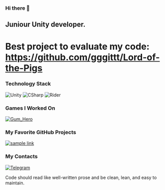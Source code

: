 ### Hi there 👋

## Juniour Unity developer. 
# Best project to evaluate my code: https://github.com/gggittt/Lord-of-the-Pigs

<!--
comment
**gggittt/gggittt** is a ✨ _special_ ✨ repository because its `README.md` (this file) appears on your GitHub profile.

Here are some ideas to get you started:

- 🔭 I’m currently working on ...
- 🌱 I’m currently learning ...
- 👯 I’m looking to collaborate on ...
- 🤔 I’m looking for help with ...
- 💬 Ask me about ...
- 📫 How to reach me: ...
- 😄 Pronouns: ...
- ⚡ Fun fact: ...

![Adobe Photoshop](https://img.shields.io/badge/-Adobe_Photoshop-090909?style=for-the-badge&logo=adobephotoshop&logoColor=007DFF)
![Adobe Premiere](https://img.shields.io/badge/-Adobe_Premiere_Pro-090909?style=for-the-badge&logo=adobepremierepro&logoColor=FF50A8)
![Blender](https://img.shields.io/badge/-Blender-090909?style=for-the-badge&logo=blender&logoColor=F4CA16)

https://github.com/MeeXaSiK/meexasik/blame/main/README.md
редко ведь отвечаю в вк. подключить что ли бота к телеге?  [![VK](https://img.shields.io/badge/-VK-090909?style=for-the-badge&logo=vk&logoColor=318CE7)](https://vk.com/bozhok.nikolay)
email, 
-->
### Technology Stack

![Unity](https://img.shields.io/badge/-Unity-090909?style=for-the-badge&logo=unity)
![CSharp](https://img.shields.io/badge/-CSharp-090909?style=for-the-badge&logo=csharp&logoColor=37E1FF)
![Rider](https://img.shields.io/badge/-Rider-090909?style=for-the-badge&logo=rider&logoColor=FF8F2D)

### Games I Worked On
[![Gum_Hero](https://img.shields.io/badge/-Gum_Hero-090909?style=for-the-badge&logo=GooglePlay)](https://play.google.com/store/apps/details?id=gum.hero.lab)

### My Favorite GitHub Projects
[![sample link](https://img.shields.io/badge/-MonoCache-090909?style=flat&logo=github&color=0B2C3D)](https://github.com/gggittt)


### My Contacts
[![Telegram](https://img.shields.io/badge/-Telegram-090909?style=for-the-badge&logo=telegram)](https://t.me/nBozhok/)



Code should read like well-written prose and be clean, lean, and easy to maintain.
